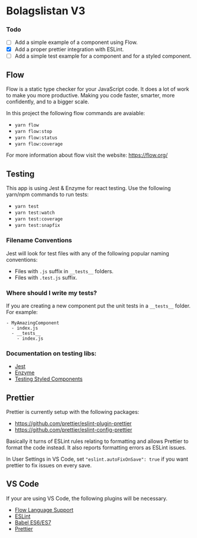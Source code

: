 # Bolagslistan V3

### Todo

* [ ] Add a simple example of a component using Flow.
* [x] Add a proper prettier integration with ESLint.
* [ ] Add a simple test example for a component and for a styled component.

## Flow

Flow is a static type checker for your JavaScript code. It does a lot of work to make you more productive.
Making you code faster, smarter, more confidently, and to a bigger scale.

In this project the following flow commands are avaiable:

* `yarn flow`
* `yarn flow:stop`
* `yarn flow:status`
* `yarn flow:coverage`

For more information about flow visit the website: https://flow.org/

## Testing

This app is using Jest & Enzyme for react testing.
Use the following yarn/npm commands to run tests:

* `yarn test`
* `yarn test:watch`
* `yarn test:coverage`
* `yarn test:snapfix`

### Filename Conventions

Jest will look for test files with any of the following popular naming conventions:

* Files with `.js` suffix in `__tests__` folders.
* Files with `.test.js` suffix.

### Where should I write my tests?

If you are creating a new component put the unit tests in a `__tests__` folder.
For example:

```
- MyAmazingComponent
  - index.js
  - __tests__
    - index.js
```

### Documentation on testing libs:

* [Jest](https://facebook.github.io/jest/docs/en/api.html)
* [Enzyme](http://airbnb.io/enzyme/docs/api/)
* [Testing Styled Components](https://github.com/styled-components/jest-styled-components)

## Prettier
Prettier is currently setup with the following packages:
* https://github.com/prettier/eslint-plugin-prettier
* https://github.com/prettier/eslint-config-prettier

Basically it turns of ESLint rules relating to formatting and allows Prettier to format the code instead.
It also reports formatting errors as ESLint issues.

In User Settings in VS Code, set `"eslint.autoFixOnSave": true` if you want prettier to fix issues on every save.

## VS Code

If your are using VS Code, the following plugins will be necessary.

* [Flow Language Support](https://marketplace.visualstudio.com/items?itemName=flowtype.flow-for-vscode)
* [ESLint](https://marketplace.visualstudio.com/items?itemName=dbaeumer.vscode-eslint)
* [Babel ES6/ES7](https://marketplace.visualstudio.com/items?itemName=dzannotti.vscode-babel-coloring)
* [Prettier](https://marketplace.visualstudio.com/items?itemName=esbenp.prettier-vscode)
